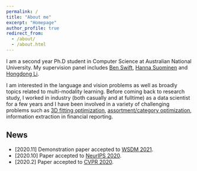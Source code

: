 ```yaml
---
permalink: /
title: "About me"
excerpt: "Homepage"
author_profile: true
redirect_from: 
  - /about/
  - /about.html
---
```


I am a second year Ph.D student in Computer Science at Australian National University. My supervision panel includes [Ben Swift]( https://benswift.me/), [Hanna Suominen]( https://cecs.anu.edu.au/people/hanna-suominen) and [Hongdong Li]( http://users.cecs.anu.edu.au/~hongdong/).

I am interested in the language and vision problems as well as broadly topics related to multi-modality learning. Before coming back to research study, I worked in industry (both casually and at fulltime) as a data scientist for a few years and I have been involved in a variety of challenging problems such as [3D fitting optimization](https://cecs.anu.edu.au/research/research-projects/3d-fitting-optimisation), [assortment/category optimization](https://www.hivery.com/retail-fundamentals/page#assortment-optimization), information extraction in financial reporting.

## News

* \[2020.11\] Demonstration paper accepted to [WSDM 2021](https://neurips.cc/Conferences/2020/).
* \[2020.10\] Paper accepted to [NeurIPS 2020](https://neurips.cc/Conferences/2020/).
* \[2020.2\] Paper accepted to [CVPR 2020](http://cvpr2020.thecvf.com/).